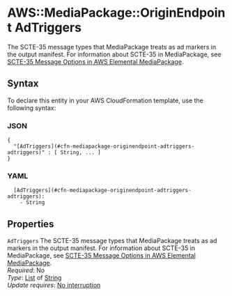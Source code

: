 # AWS::MediaPackage::OriginEndpoint AdTriggers<a name="aws-properties-mediapackage-originendpoint-adtriggers"></a>

The SCTE\-35 message types that MediaPackage treats as ad markers in the output manifest\. For information about SCTE\-35 in MediaPackage, see [SCTE\-35 Message Options in AWS Elemental MediaPackage](https://docs.aws.amazon.com/mediapackage/latest/ug/scte.html)\. 

## Syntax<a name="aws-properties-mediapackage-originendpoint-adtriggers-syntax"></a>

To declare this entity in your AWS CloudFormation template, use the following syntax:

### JSON<a name="aws-properties-mediapackage-originendpoint-adtriggers-syntax.json"></a>

```
{
  "[AdTriggers](#cfn-mediapackage-originendpoint-adtriggers-adtriggers)" : [ String, ... ]
}
```

### YAML<a name="aws-properties-mediapackage-originendpoint-adtriggers-syntax.yaml"></a>

```
  [AdTriggers](#cfn-mediapackage-originendpoint-adtriggers-adtriggers): 
    - String
```

## Properties<a name="aws-properties-mediapackage-originendpoint-adtriggers-properties"></a>

`AdTriggers`  <a name="cfn-mediapackage-originendpoint-adtriggers-adtriggers"></a>
The SCTE\-35 message types that MediaPackage treats as ad markers in the output manifest\. For information about SCTE\-35 in MediaPackage, see [SCTE\-35 Message Options in AWS Elemental MediaPackage](https://docs.aws.amazon.com/mediapackage/latest/ug/scte.html)\.   
*Required*: No  
*Type*: [List](#aws-properties-mediapackage-originendpoint-adtriggers) of [String](#aws-properties-mediapackage-originendpoint-adtriggers)  
*Update requires*: [No interruption](https://docs.aws.amazon.com/AWSCloudFormation/latest/UserGuide/using-cfn-updating-stacks-update-behaviors.html#update-no-interrupt)